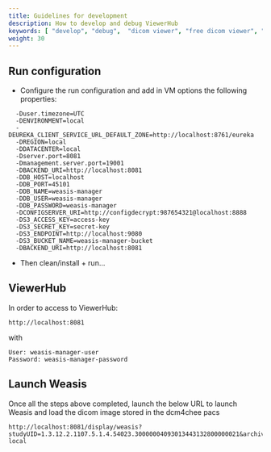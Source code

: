 ```yaml
---
title: Guidelines for development
description: How to develop and debug ViewerHub
keywords: [ "develop", "debug",  "dicom viewer", "free dicom viewer", "open source dicom viewer", "weasis dicom viewer",  "multi-platform dicom viewer" ]
weight: 30
---
```


## Run configuration

- Configure the run configuration and add in VM options the following properties:
```
  -Duser.timezone=UTC
  -DENVIRONMENT=local
  -DEUREKA_CLIENT_SERVICE_URL_DEFAULT_ZONE=http://localhost:8761/eureka
  -DREGION=local
  -DDATACENTER=local
  -Dserver.port=8081
  -Dmanagement.server.port=19001
  -DBACKEND_URI=http://localhost:8081
  -DDB_HOST=localhost
  -DDB_PORT=45101
  -DDB_NAME=weasis-manager
  -DDB_USER=weasis-manager
  -DDB_PASSWORD=weasis-manager
  -DCONFIGSERVER_URI=http://configdecrypt:987654321@localhost:8888
  -DS3_ACCESS_KEY=access-key
  -DS3_SECRET_KEY=secret-key
  -DS3_ENDPOINT=http://localhost:9080
  -DS3_BUCKET_NAME=weasis-manager-bucket
  -DBACKEND_URI=http://localhost:8081
```
- Then clean/install + run...

## ViewerHub

In order to access to ViewerHub:
```
http://localhost:8081
```
with

```
User: weasis-manager-user
Password: weasis-manager-password
```

## Launch Weasis

Once all the steps above completed, launch the below URL to launch Weasis and load the dicom image stored in the dcm4chee pacs
```
http://localhost:8081/display/weasis?studyUID=1.3.12.2.1107.5.1.4.54023.30000004093013443132800000021&archive=dcm4chee-local
```